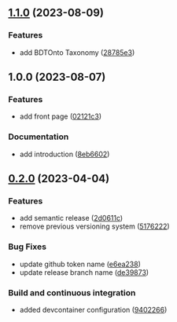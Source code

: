 ## [1.1.0](https://github.com/PaoloPenazzi/WS-assignment-2/compare/1.0.0...1.1.0) (2023-08-09)


### Features

* add BDTOnto Taxonomy ([28785e3](https://github.com/PaoloPenazzi/WS-assignment-2/commit/28785e399dcc83a456b22915655698673e6b9907))

## 1.0.0 (2023-08-07)


### Features

* add front page ([02121c3](https://github.com/PaoloPenazzi/WS-assignment-2/commit/02121c3497ca64779715efee681d47b8b32f7025))


### Documentation

* add introduction ([8eb6602](https://github.com/PaoloPenazzi/WS-assignment-2/commit/8eb66023bf847a4b491a724c5ec14d35d7a38bc5))

## [0.2.0](https://github.com/FilippoVissani/latex-template/compare/0.1.2+2023-03-14-16-45...0.2.0) (2023-04-04)


### Features

* add semantic release ([2d0611c](https://github.com/FilippoVissani/latex-template/commit/2d0611ce43f2dde4fc4dea5bad57b5a597b6f9de))
* remove previous versioning system ([5176222](https://github.com/FilippoVissani/latex-template/commit/5176222e75c107db276e054cd680f8808891649f))


### Bug Fixes

* update github token name ([e6ea238](https://github.com/FilippoVissani/latex-template/commit/e6ea2380def76c13ce9d3446bab8537b0a808297))
* update release branch name ([de39873](https://github.com/FilippoVissani/latex-template/commit/de3987367ad05b50a44ab2a1b94f8075fea18926))


### Build and continuous integration

* added devcontainer configuration ([9402266](https://github.com/FilippoVissani/latex-template/commit/9402266a035585ff436b8f3251207c340e8bfa5e))
